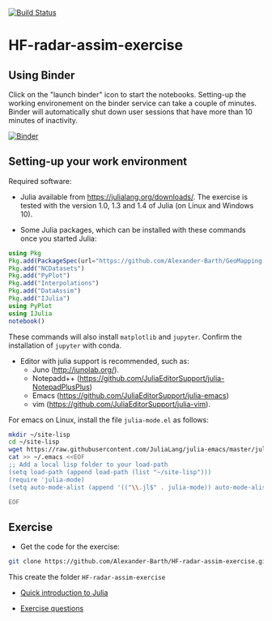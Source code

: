 [![Build Status](https://travis-ci.org/Alexander-Barth/HF-radar-assim-exercise.svg?branch=master)](https://travis-ci.org/Alexander-Barth/HF-radar-assim-exercise)


# HF-radar-assim-exercise

## Using Binder

Click on the "launch binder" icon to start the notebooks. Setting-up the working environement on the binder service can take a couple of minutes. Binder will automatically shut down user sessions that have more than 10 minutes of inactivity.

[![Binder](https://mybinder.org/badge_logo.svg)](https://mybinder.org/v2/gh/Alexander-Barth/HF-radar-assim-exercise/master?filepath=assim_exercise.ipynb)

## Setting-up your work environment

Required software:

* Julia available from https://julialang.org/downloads/. The exercise is tested with the version 1.0, 1.3 and 1.4 of Julia (on Linux and Windows 10).

* Some Julia packages, which can be installed with these commands once you started Julia:

```julia
using Pkg
Pkg.add(PackageSpec(url="https://github.com/Alexander-Barth/GeoMapping.jl", rev="master"))
Pkg.add("NCDatasets")
Pkg.add("PyPlot")
Pkg.add("Interpolations")
Pkg.add("DataAssim")
Pkg.add("IJulia")
using PyPlot
using IJulia
notebook()
```
These commands will also install `matplotlib` and `jupyter`.
Confirm the installation of `jupyter` with conda.

* Editor with julia support is recommended, such as:
   * Juno (http://junolab.org/).
   * Notepadd++ (https://github.com/JuliaEditorSupport/julia-NotepadPlusPlus)
   * Emacs (https://github.com/JuliaEditorSupport/julia-emacs)
   * vim (https://github.com/JuliaEditorSupport/julia-vim).

For emacs on Linux, install the file `julia-mode.el` as follows:

```bash
mkdir ~/site-lisp
cd ~/site-lisp
wget https://raw.githubusercontent.com/JuliaLang/julia-emacs/master/julia-mode.el
cat >> ~/.emacs <<EOF
;; Add a local lisp folder to your load-path
(setq load-path (append load-path (list "~/site-lisp")))
(require 'julia-mode)
(setq auto-mode-alist (append '(("\\.jl$" . julia-mode)) auto-mode-alist))

EOF
```


## Exercise

* Get the code for the exercise:

```bash
git clone https://github.com/Alexander-Barth/HF-radar-assim-exercise.git
```

This create the folder `HF-radar-assim-exercise`

* [Quick introduction to Julia](Julia.md)

* [Exercise questions](https://alexander-barth.github.io/HF-radar-assim-exercise/slides/)


<!--  LocalWords:  assim caen sudo julia NetCDF PyPlot IJulia el cd
 -->
<!--  LocalWords:  mkdir wget emacs EOF setq alist jl dir
 -->
